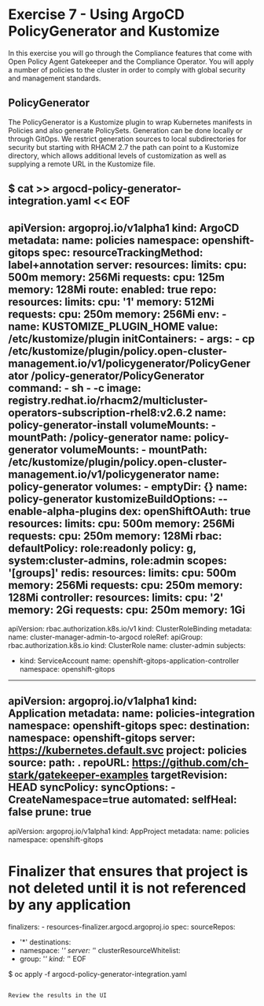 # Exercise 7 - Using ArgoCD PolicyGenerator and Kustomize

In this exercise you will go through the Compliance features that come with Open Policy Agent Gatekeeper and the Compliance Operator. You will apply a number of policies to the cluster in order to comply with global security and management standards.

## PolicyGenerator

The PolicyGenerator is a Kustomize plugin to wrap Kubernetes manifests in Policies and also generate PolicySets. Generation can be done locally or through GitOps. We restrict generation sources to local subdirectories for security but starting with RHACM 2.7 the path can point to a Kustomize directory, which allows additional levels of customization as well as supplying a remote URL in the Kustomize file.


<hub> $ cat >> argocd-policy-generator-integration.yaml << EOF
---
apiVersion: argoproj.io/v1alpha1
kind: ArgoCD
metadata:
  name: policies
  namespace: openshift-gitops
spec:
  resourceTrackingMethod: label+annotation 
  server:
    resources:
      limits:
        cpu: 500m
        memory: 256Mi
      requests:
        cpu: 125m
        memory: 128Mi
    route:
      enabled: true
  repo:
    resources:
      limits:
        cpu: '1'
        memory: 512Mi
      requests:
        cpu: 250m
        memory: 256Mi
    env:
    - name: KUSTOMIZE_PLUGIN_HOME
      value: /etc/kustomize/plugin
    initContainers:
    - args:
      - cp /etc/kustomize/plugin/policy.open-cluster-management.io/v1/policygenerator/PolicyGenerator
        /policy-generator/PolicyGenerator
      command:
      - sh
      - -c
      image: registry.redhat.io/rhacm2/multicluster-operators-subscription-rhel8:v2.6.2
      name: policy-generator-install
      volumeMounts:
      - mountPath: /policy-generator
        name: policy-generator
    volumeMounts:
    - mountPath: /etc/kustomize/plugin/policy.open-cluster-management.io/v1/policygenerator
      name: policy-generator
    volumes:
    - emptyDir: {}
      name: policy-generator
  kustomizeBuildOptions: --enable-alpha-plugins
  dex:
    openShiftOAuth: true
    resources:
      limits:
        cpu: 500m
        memory: 256Mi
      requests:
        cpu: 250m
        memory: 128Mi
  rbac:
    defaultPolicy: role:readonly
    policy: g, system:cluster-admins, role:admin
    scopes: '[groups]'
  redis:
    resources:
      limits:
        cpu: 500m
        memory: 256Mi
      requests:
        cpu: 250m
        memory: 128Mi
  controller:
    resources:
      limits:
        cpu: '2'
        memory: 2Gi
      requests:
        cpu: 250m
        memory: 1Gi
---
apiVersion: rbac.authorization.k8s.io/v1
kind: ClusterRoleBinding
metadata:
  name: cluster-manager-admin-to-argocd
roleRef:
  apiGroup: rbac.authorization.k8s.io
  kind: ClusterRole
  name: cluster-admin
subjects:
- kind: ServiceAccount
  name: openshift-gitops-application-controller
  namespace: openshift-gitops
---
apiVersion: argoproj.io/v1alpha1
kind: Application
metadata:
  name: policies-integration
  namespace: openshift-gitops
spec:
  destination:
    namespace: openshift-gitops
    server: https://kubernetes.default.svc
  project: policies
  source:
    path: .
    repoURL: https://github.com/ch-stark/gatekeeper-examples
    targetRevision: HEAD
  syncPolicy:
    syncOptions:
    - CreateNamespace=true
    automated:
      selfHeal: false
      prune: true           
---
 
apiVersion: argoproj.io/v1alpha1
kind: AppProject
metadata:
  name: policies
  namespace: openshift-gitops
  # Finalizer that ensures that project is not deleted until it is not referenced by any application
  finalizers:
    - resources-finalizer.argocd.argoproj.io
spec:
  sourceRepos:
  - '*'
  destinations:
  - namespace: '*'
    server: '*'
  clusterResourceWhitelist:
  - group: '*'
    kind: '*'
EOF

<hub> $ oc apply -f argocd-policy-generator-integration.yaml
```

Review the results in the UI


 